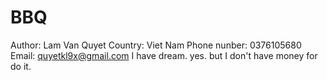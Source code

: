 # BBQ
Author: Lam Van Quyet
Country: Viet Nam
Phone nunber: 0376105680
Email: quyetkl9x@gmail.com
I have dream. yes. but I don't have money for do it.